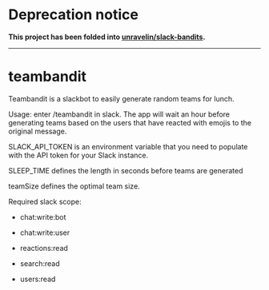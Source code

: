 # Deprecation notice

**This project has been folded into [unravelin/slack-bandits](https://github.com/unravelin/slack-bandits).**

---

# teambandit

Teambandit is a slackbot to easily generate random teams for lunch.

Usage: enter /teambandit in slack. The app will wait an hour before generating teams based on the users that have reacted with emojis to the original message.

SLACK_API_TOKEN is an environment variable that you need to populate with the API token for your Slack instance.

SLEEP_TIME defines the length in seconds before teams are generated

teamSize defines the optimal team size.

Required slack scope:

- chat:write:bot

- chat:write:user

- reactions:read

- search:read

- users:read
